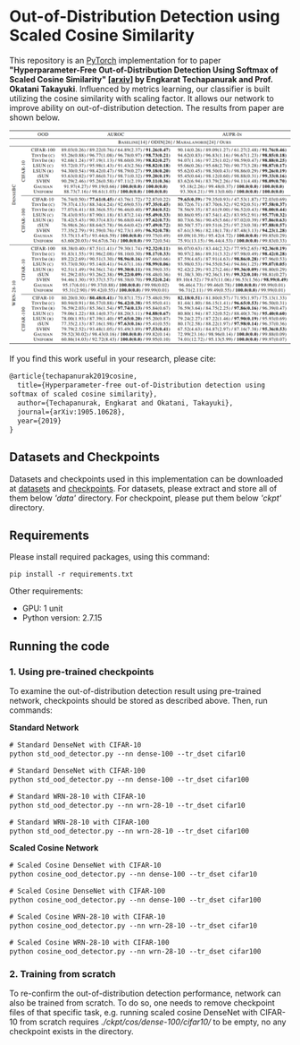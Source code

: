 
# Out-of-Distribution Detection using Scaled Cosine Similarity

This repository is an [PyTorch](https://pytorch.org/) implementation for to paper __"Hyperparameter-Free Out-of-Distribution Detection Using Softmax of Scaled Cosine Similarity" [[arxiv]](https://arxiv.org/abs/1905.10628) by Engkarat Techapanurak and Prof. Okatani Takayuki__. Influenced by metrics learning, our classifier is built utilizing the cosine similarity with scaling factor. It allows our network to improve ability on out-of-distribution detection. The results from paper are shown below.

![alt text](result_ood_detection.png)

If you find this work useful in your research, please cite:
~~~
@article{techapanurak2019cosine,
  title={Hyperparameter-free out-of-Distribution detection using softmax of scaled cosine similarity},
  author={Techapanurak, Engkarat and Okatani, Takayuki},
  journal={arXiv:1905.10628},
  year={2019}
}
~~~


## Datasets and Checkpoints

Datasets and checkpoints used in this implementation can be downloaded at [datasets](https://drive.google.com/open?id=1DzeB5aT1BE4pSmm1nHolbnIx1PR4ZvXx) and [checkpoints](https://drive.google.com/open?id=12N33RP8G9CWrtAzBFocOZueRqbcMCD3F). For datasets, please extract and store all of them below *'data'* directory. For checkpoint, please put them below *'ckpt'* directory.

## Requirements

Please install required packages, using this command:
~~~
pip install -r requirements.txt
~~~

Other requirements:
- GPU: 1 unit
- Python version: 2.7.15

## Running the code

### 1. Using pre-trained checkpoints

To examine the out-of-distribution detection result using pre-trained network, checkpoints should be stored as described above. Then, run commands:

__Standard Network__

~~~
# Standard DenseNet with CIFAR-10
python std_ood_detector.py --nn dense-100 --tr_dset cifar10
~~~

~~~
# Standard DenseNet with CIFAR-100
python std_ood_detector.py --nn dense-100 --tr_dset cifar100
~~~

~~~
# Standard WRN-28-10 with CIFAR-10
python std_ood_detector.py --nn wrn-28-10 --tr_dset cifar10
~~~

~~~
# Standard WRN-28-10 with CIFAR-100
python std_ood_detector.py --nn wrn-28-10 --tr_dset cifar100
~~~

__Scaled Cosine Network__

~~~
# Scaled Cosine DenseNet with CIFAR-10
python cosine_ood_detector.py --nn dense-100 --tr_dset cifar10
~~~

~~~
# Scaled Cosine DenseNet with CIFAR-100
python cosine_ood_detector.py --nn dense-100 --tr_dset cifar100
~~~

~~~
# Scaled Cosine WRN-28-10 with CIFAR-10
python cosine_ood_detector.py --nn wrn-28-10 --tr_dset cifar10
~~~

~~~
# Scaled Cosine WRN-28-10 with CIFAR-100
python cosine_ood_detector.py --nn wrn-28-10 --tr_dset cifar100
~~~

### 2. Training from scratch

To re-confirm the out-of-distribution detection performance, network can also be trained from scratch. To do so, one needs to remove checkpoint files of that specific task, e.g. running scaled cosine DenseNet with CIFAR-10 from scratch requires *./ckpt/cos/dense-100/cifar10/* to be empty, no any checkpoint exists in the directory.
